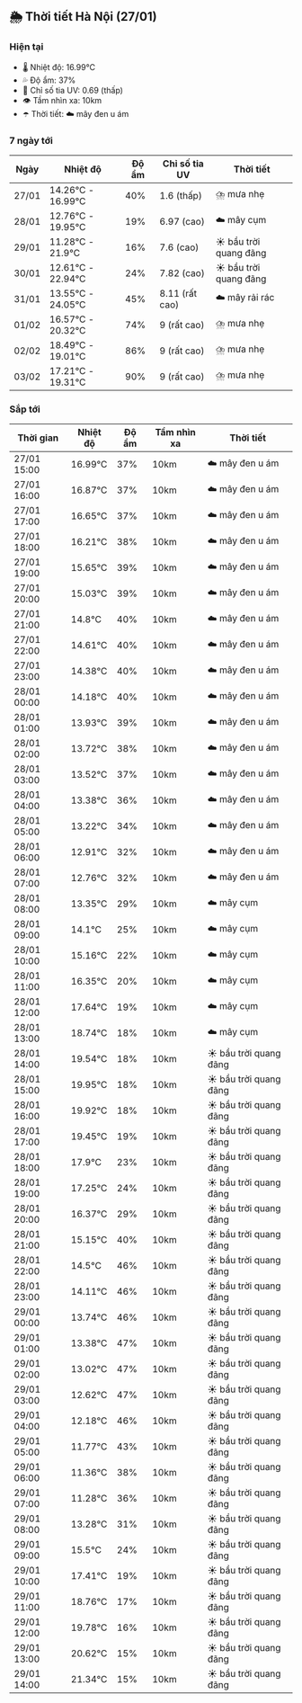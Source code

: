 ## 🌦️ Thời tiết Hà Nội (27/01)

### Hiện tại

- 🌡️ Nhiệt độ: 16.99℃
- 💦 Độ ẩm: 37%
- 🌟 Chỉ số tia UV: 0.69 (thấp)
- 👁️ Tầm nhìn xa: 10km
- ☂️ Thời tiết: ☁️ mây đen u ám

### 7 ngày tới

| Ngày | Nhiệt độ | Độ ẩm | Chỉ số tia UV | Thời tiết |
| --- | --- | --- | --- | --- |
| 27/01 | 14.26℃ - 16.99℃ | 40% | 1.6 (thấp) | ⛈️ mưa nhẹ |
| 28/01 | 12.76℃ - 19.95℃ | 19% | 6.97 (cao) | ☁️ mây cụm |
| 29/01 | 11.28℃ - 21.9℃ | 16% | 7.6 (cao) | ☀️ bầu trời quang đãng |
| 30/01 | 12.61℃ - 22.94℃ | 24% | 7.82 (cao) | ☀️ bầu trời quang đãng |
| 31/01 | 13.55℃ - 24.05℃ | 45% | 8.11 (rất cao) | ☁️ mây rải rác |
| 01/02 | 16.57℃ - 20.32℃ | 74% | 9 (rất cao) | ⛈️ mưa nhẹ |
| 02/02 | 18.49℃ - 19.01℃ | 86% | 9 (rất cao) | ⛈️ mưa nhẹ |
| 03/02 | 17.21℃ - 19.31℃ | 90% | 9 (rất cao) | ⛈️ mưa nhẹ |

### Sắp tới

| Thời gian | Nhiệt độ | Độ ẩm | Tầm nhìn xa | Thời tiết |
| --- | --- | --- | --- | --- |
| 27/01 15:00 | 16.99℃ | 37% | 10km | ☁️ mây đen u ám |
| 27/01 16:00 | 16.87℃ | 37% | 10km | ☁️ mây đen u ám |
| 27/01 17:00 | 16.65℃ | 37% | 10km | ☁️ mây đen u ám |
| 27/01 18:00 | 16.21℃ | 38% | 10km | ☁️ mây đen u ám |
| 27/01 19:00 | 15.65℃ | 39% | 10km | ☁️ mây đen u ám |
| 27/01 20:00 | 15.03℃ | 39% | 10km | ☁️ mây đen u ám |
| 27/01 21:00 | 14.8℃ | 40% | 10km | ☁️ mây đen u ám |
| 27/01 22:00 | 14.61℃ | 40% | 10km | ☁️ mây đen u ám |
| 27/01 23:00 | 14.38℃ | 40% | 10km | ☁️ mây đen u ám |
| 28/01 00:00 | 14.18℃ | 40% | 10km | ☁️ mây đen u ám |
| 28/01 01:00 | 13.93℃ | 39% | 10km | ☁️ mây đen u ám |
| 28/01 02:00 | 13.72℃ | 38% | 10km | ☁️ mây đen u ám |
| 28/01 03:00 | 13.52℃ | 37% | 10km | ☁️ mây đen u ám |
| 28/01 04:00 | 13.38℃ | 36% | 10km | ☁️ mây đen u ám |
| 28/01 05:00 | 13.22℃ | 34% | 10km | ☁️ mây đen u ám |
| 28/01 06:00 | 12.91℃ | 32% | 10km | ☁️ mây đen u ám |
| 28/01 07:00 | 12.76℃ | 32% | 10km | ☁️ mây đen u ám |
| 28/01 08:00 | 13.35℃ | 29% | 10km | ☁️ mây cụm |
| 28/01 09:00 | 14.1℃ | 25% | 10km | ☁️ mây cụm |
| 28/01 10:00 | 15.16℃ | 22% | 10km | ☁️ mây cụm |
| 28/01 11:00 | 16.35℃ | 20% | 10km | ☁️ mây cụm |
| 28/01 12:00 | 17.64℃ | 19% | 10km | ☁️ mây cụm |
| 28/01 13:00 | 18.74℃ | 18% | 10km | ☁️ mây cụm |
| 28/01 14:00 | 19.54℃ | 18% | 10km | ☀️ bầu trời quang đãng |
| 28/01 15:00 | 19.95℃ | 18% | 10km | ☀️ bầu trời quang đãng |
| 28/01 16:00 | 19.92℃ | 18% | 10km | ☀️ bầu trời quang đãng |
| 28/01 17:00 | 19.45℃ | 19% | 10km | ☀️ bầu trời quang đãng |
| 28/01 18:00 | 17.9℃ | 23% | 10km | ☀️ bầu trời quang đãng |
| 28/01 19:00 | 17.25℃ | 24% | 10km | ☀️ bầu trời quang đãng |
| 28/01 20:00 | 16.37℃ | 29% | 10km | ☀️ bầu trời quang đãng |
| 28/01 21:00 | 15.15℃ | 40% | 10km | ☀️ bầu trời quang đãng |
| 28/01 22:00 | 14.5℃ | 46% | 10km | ☀️ bầu trời quang đãng |
| 28/01 23:00 | 14.11℃ | 46% | 10km | ☀️ bầu trời quang đãng |
| 29/01 00:00 | 13.74℃ | 46% | 10km | ☀️ bầu trời quang đãng |
| 29/01 01:00 | 13.38℃ | 47% | 10km | ☀️ bầu trời quang đãng |
| 29/01 02:00 | 13.02℃ | 47% | 10km | ☀️ bầu trời quang đãng |
| 29/01 03:00 | 12.62℃ | 47% | 10km | ☀️ bầu trời quang đãng |
| 29/01 04:00 | 12.18℃ | 46% | 10km | ☀️ bầu trời quang đãng |
| 29/01 05:00 | 11.77℃ | 43% | 10km | ☀️ bầu trời quang đãng |
| 29/01 06:00 | 11.36℃ | 38% | 10km | ☀️ bầu trời quang đãng |
| 29/01 07:00 | 11.28℃ | 36% | 10km | ☀️ bầu trời quang đãng |
| 29/01 08:00 | 13.28℃ | 31% | 10km | ☀️ bầu trời quang đãng |
| 29/01 09:00 | 15.5℃ | 24% | 10km | ☀️ bầu trời quang đãng |
| 29/01 10:00 | 17.41℃ | 19% | 10km | ☀️ bầu trời quang đãng |
| 29/01 11:00 | 18.76℃ | 17% | 10km | ☀️ bầu trời quang đãng |
| 29/01 12:00 | 19.78℃ | 16% | 10km | ☀️ bầu trời quang đãng |
| 29/01 13:00 | 20.62℃ | 15% | 10km | ☀️ bầu trời quang đãng |
| 29/01 14:00 | 21.34℃ | 15% | 10km | ☀️ bầu trời quang đãng |
